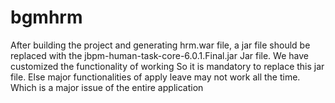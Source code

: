 bgmhrm
======
After building the project and generating hrm.war file, a jar file should be replaced with the 
jbpm-human-task-core-6.0.1.Final.jar Jar file. We have customized the functionality of working
So it is mandatory to replace this jar file. Else major functionalities of apply leave may not work all the time.
Which is a major issue of the entire application

